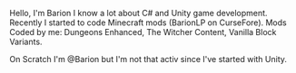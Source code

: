 Hello, I'm Barion I know a lot about C# and Unity game development.
Recently I started to code Minecraft mods (BarionLP on CurseFore).
Mods Coded by me:
  Dungeons Enhanced,
  The Witcher Content,
  Vanilla Block Variants.

On Scratch I'm @Barion but I'm not that activ since I've started with Unity.
